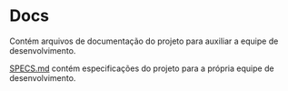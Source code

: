 # Docs
Contém arquivos de documentação do projeto para auxiliar a equipe de desenvolvimento.

[SPECS.md](./SPECS.md) contém especificações do projeto para a própria equipe de desenvolvimento.
